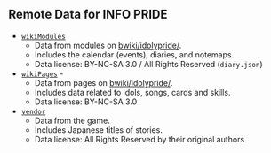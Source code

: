 ## Remote Data for INFO PRIDE

* [`wikiModules`](./wikiModules)
  * Data from modules on [bwiki/idolypride/](https://wiki.biligame.com/idolypride/).
  * Includes the calendar (events), diaries, and notemaps.
  * Data license: BY-NC-SA 3.0 / All Rights Reserved (`diary.json`)
* [`wikiPages`](./wikiPages) - 
  * Data from pages on [bwiki/idolypride/](https://wiki.biligame.com/idolypride/).
  * Includes data related to idols, songs, cards and skills.
  * Data license: BY-NC-SA 3.0 
* [`vendor`](./vendor)
  * Data from the game.
  * Includes Japanese titles of stories.
  * Data license: All Rights Reserved by their original authors